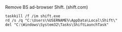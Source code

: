 Remove BS ad-browser Shift. (shift.com)

```msshell
taskkill /f /im shift.exe
rd /s /q "C:\Users\%USERNAME%\AppData\Local\Shift\"
del "C:\Windows\System32\Tasks\ShiftLaunchTask"
```
